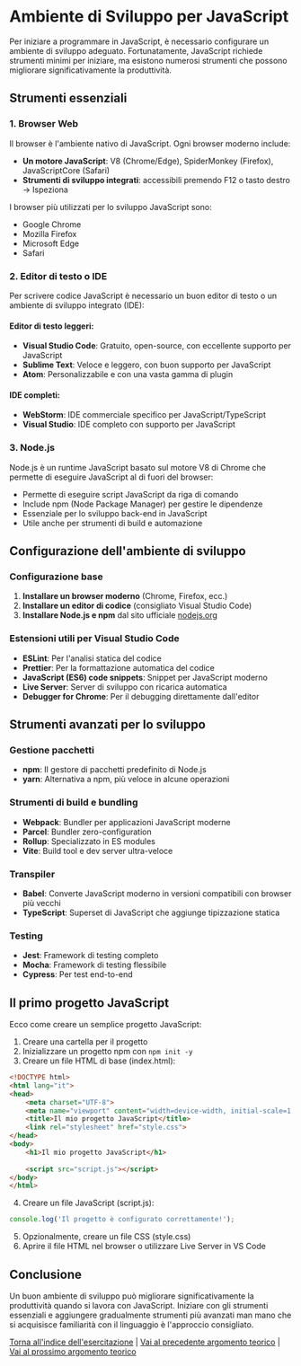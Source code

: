 # Ambiente di Sviluppo per JavaScript

Per iniziare a programmare in JavaScript, è necessario configurare un ambiente di sviluppo adeguato. Fortunatamente, JavaScript richiede strumenti minimi per iniziare, ma esistono numerosi strumenti che possono migliorare significativamente la produttività.

## Strumenti essenziali

### 1. Browser Web

Il browser è l'ambiente nativo di JavaScript. Ogni browser moderno include:

- **Un motore JavaScript**: V8 (Chrome/Edge), SpiderMonkey (Firefox), JavaScriptCore (Safari)
- **Strumenti di sviluppo integrati**: accessibili premendo F12 o tasto destro → Ispeziona

I browser più utilizzati per lo sviluppo JavaScript sono:
- Google Chrome
- Mozilla Firefox
- Microsoft Edge
- Safari

### 2. Editor di testo o IDE

Per scrivere codice JavaScript è necessario un buon editor di testo o un ambiente di sviluppo integrato (IDE):

#### Editor di testo leggeri:
- **Visual Studio Code**: Gratuito, open-source, con eccellente supporto per JavaScript
- **Sublime Text**: Veloce e leggero, con buon supporto per JavaScript
- **Atom**: Personalizzabile e con una vasta gamma di plugin

#### IDE completi:
- **WebStorm**: IDE commerciale specifico per JavaScript/TypeScript
- **Visual Studio**: IDE completo con supporto per JavaScript

### 3. Node.js

Node.js è un runtime JavaScript basato sul motore V8 di Chrome che permette di eseguire JavaScript al di fuori del browser:

- Permette di eseguire script JavaScript da riga di comando
- Include npm (Node Package Manager) per gestire le dipendenze
- Essenziale per lo sviluppo back-end in JavaScript
- Utile anche per strumenti di build e automazione

## Configurazione dell'ambiente di sviluppo

### Configurazione base

1. **Installare un browser moderno** (Chrome, Firefox, ecc.)
2. **Installare un editor di codice** (consigliato Visual Studio Code)
3. **Installare Node.js e npm** dal sito ufficiale [nodejs.org](https://nodejs.org/)

### Estensioni utili per Visual Studio Code

- **ESLint**: Per l'analisi statica del codice
- **Prettier**: Per la formattazione automatica del codice
- **JavaScript (ES6) code snippets**: Snippet per JavaScript moderno
- **Live Server**: Server di sviluppo con ricarica automatica
- **Debugger for Chrome**: Per il debugging direttamente dall'editor

## Strumenti avanzati per lo sviluppo

### Gestione pacchetti

- **npm**: Il gestore di pacchetti predefinito di Node.js
- **yarn**: Alternativa a npm, più veloce in alcune operazioni

### Strumenti di build e bundling

- **Webpack**: Bundler per applicazioni JavaScript moderne
- **Parcel**: Bundler zero-configuration
- **Rollup**: Specializzato in ES modules
- **Vite**: Build tool e dev server ultra-veloce

### Transpiler

- **Babel**: Converte JavaScript moderno in versioni compatibili con browser più vecchi
- **TypeScript**: Superset di JavaScript che aggiunge tipizzazione statica

### Testing

- **Jest**: Framework di testing completo
- **Mocha**: Framework di testing flessibile
- **Cypress**: Per test end-to-end

## Il primo progetto JavaScript

Ecco come creare un semplice progetto JavaScript:

1. Creare una cartella per il progetto
2. Inizializzare un progetto npm con `npm init -y`
3. Creare un file HTML di base (index.html):

```html
<!DOCTYPE html>
<html lang="it">
<head>
    <meta charset="UTF-8">
    <meta name="viewport" content="width=device-width, initial-scale=1.0">
    <title>Il mio progetto JavaScript</title>
    <link rel="stylesheet" href="style.css">
</head>
<body>
    <h1>Il mio progetto JavaScript</h1>
    
    <script src="script.js"></script>
</body>
</html>
```

4. Creare un file JavaScript (script.js):

```javascript
console.log('Il progetto è configurato correttamente!');
```

5. Opzionalmente, creare un file CSS (style.css)
6. Aprire il file HTML nel browser o utilizzare Live Server in VS Code

## Conclusione

Un buon ambiente di sviluppo può migliorare significativamente la produttività quando si lavora con JavaScript. Iniziare con gli strumenti essenziali e aggiungere gradualmente strumenti più avanzati man mano che si acquisisce familiarità con il linguaggio è l'approccio consigliato.

[Torna all'indice dell'esercitazione](../README.md) | [Vai al precedente argomento teorico](./01_Storia_Evoluzione.md) | [Vai al prossimo argomento teorico](./03_Sintassi_Base.md)